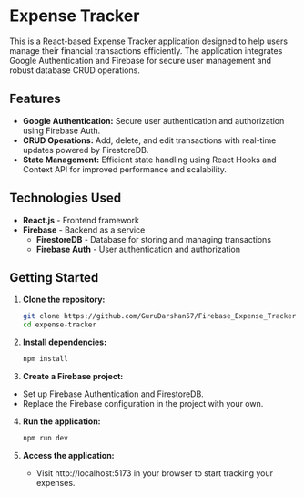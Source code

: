 # Expense Tracker

This is a React-based Expense Tracker application designed to help users manage their financial transactions efficiently. The application integrates Google Authentication and Firebase for secure user management and robust database CRUD operations.

## Features

- **Google Authentication:** Secure user authentication and authorization using Firebase Auth.
- **CRUD Operations:** Add, delete, and edit transactions with real-time updates powered by FirestoreDB.
- **State Management:** Efficient state handling using React Hooks and Context API for improved performance and scalability.

## Technologies Used

- **React.js** - Frontend framework
- **Firebase** - Backend as a service
  - **FirestoreDB** - Database for storing and managing transactions
  - **Firebase Auth** - User authentication and authorization

## Getting Started

1. **Clone the repository:**

   ```bash
   git clone https://github.com/GuruDarshan57/Firebase_Expense_Tracker.git
   cd expense-tracker
2. **Install dependencies:**

   ```bash
   npm install
3. **Create a Firebase project:**

  - Set up Firebase Authentication and FirestoreDB.
  - Replace the Firebase configuration in the project with your own.
4. **Run the application:**

   ```bash
   npm run dev
5. **Access the application:**

   - Visit http://localhost:5173 in your browser to start tracking your expenses.
